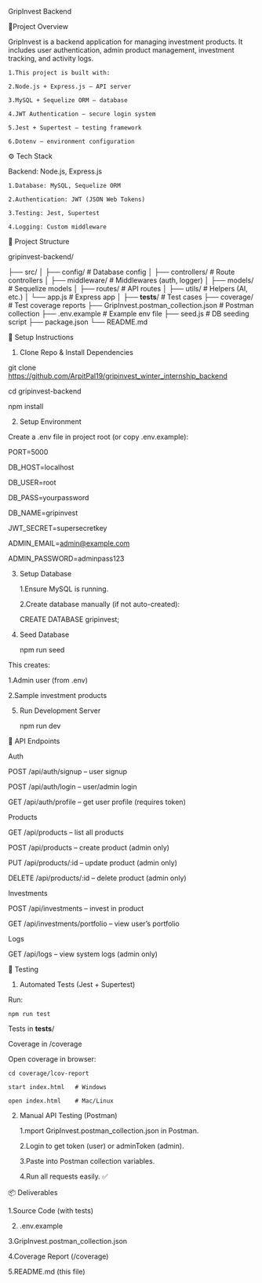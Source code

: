 GripInvest Backend

📌Project Overview

GripInvest is a backend application for managing investment products.
It includes user authentication, admin product management, investment tracking, and activity logs.

    1.This project is built with:

    2.Node.js + Express.js – API server

    3.MySQL + Sequelize ORM – database

    4.JWT Authentication – secure login system

    5.Jest + Supertest – testing framework

    6.Dotenv – environment configuration

⚙️ Tech Stack

Backend: Node.js, Express.js

    1.Database: MySQL, Sequelize ORM

    2.Authentication: JWT (JSON Web Tokens)

    3.Testing: Jest, Supertest

    4.Logging: Custom middleware

📂 Project Structure

gripinvest-backend/

├── src/
│ ├── config/ # Database config
│ ├── controllers/ # Route controllers
│ ├── middleware/ # Middlewares (auth, logger)
│ ├── models/ # Sequelize models
│ ├── routes/ # API routes
│ ├── utils/ # Helpers (AI, etc.)
│ └── app.js # Express app
│
├── **tests**/ # Test cases
├── coverage/ # Test coverage reports
├── GripInvest.postman_collection.json # Postman collection
├── .env.example # Example env file
├── seed.js # DB seeding script
├── package.json
└── README.md

🚀 Setup Instructions

1. Clone Repo & Install Dependencies

git clone https://github.com/ArpitPal19/gripinvest_winter_internship_backend

cd gripinvest-backend

npm install

2. Setup Environment

Create a .env file in project root (or copy .env.example):

PORT=5000

DB_HOST=localhost

DB_USER=root

DB_PASS=yourpassword

DB_NAME=gripinvest

JWT_SECRET=supersecretkey

ADMIN_EMAIL=admin@example.com

ADMIN_PASSWORD=adminpass123

3. Setup Database

   1.Ensure MySQL is running.

   2.Create database manually (if not auto-created):

   CREATE DATABASE gripinvest;

4. Seed Database

   npm run seed

This creates:

1.Admin user (from .env)

2.Sample investment products

5. Run Development Server

   npm run dev

🔑 API Endpoints

Auth

POST /api/auth/signup – user signup

POST /api/auth/login – user/admin login

GET /api/auth/profile – get user profile (requires token)

Products

GET /api/products – list all products

POST /api/products – create product (admin only)

PUT /api/products/:id – update product (admin only)

DELETE /api/products/:id – delete product (admin only)

Investments

POST /api/investments – invest in product

GET /api/investments/portfolio – view user’s portfolio

Logs

GET /api/logs – view system logs (admin only)

🧪 Testing

1. Automated Tests (Jest + Supertest)

Run:

    npm run test

Tests in **tests**/

Coverage in /coverage

Open coverage in browser:

    cd coverage/lcov-report

    start index.html   # Windows

    open index.html    # Mac/Linux

2. Manual API Testing (Postman)

   1.mport GripInvest.postman_collection.json in Postman.

   2.Login to get token (user) or adminToken (admin).

   3.Paste into Postman collection variables.

   4.Run all requests easily. ✅

📦 Deliverables

1.Source Code (with tests)

2. .env.example

3.GripInvest.postman_collection.json

4.Coverage Report (/coverage)

5.README.md (this file)
